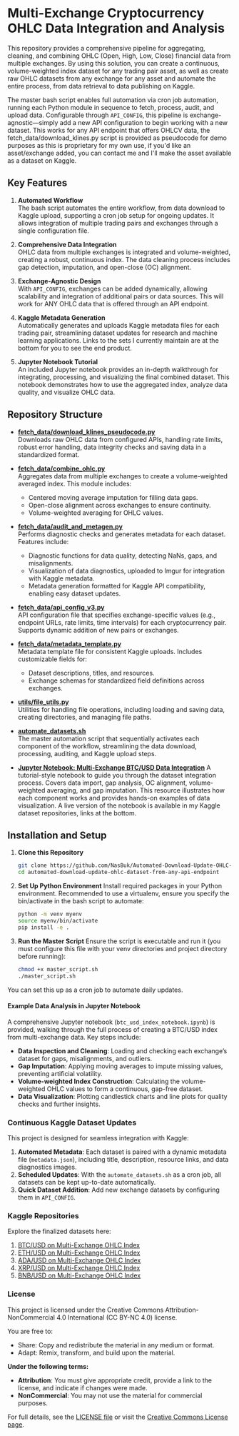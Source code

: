 # Multi-Exchange Cryptocurrency OHLC Data Integration and Analysis

This repository provides a comprehensive pipeline for aggregating, cleaning, and combining OHLC (Open, High, Low, Close) financial data from multiple exchanges. By using this solution, you can create a continuous, volume-weighted index dataset for any trading pair asset, as well as create raw OHLC datasets from any exchange for any asset and automate the entire process, from data retrieval to data publishing on Kaggle.

The master bash script enables full automation via cron job automation, running each Python module in sequence to fetch, process, audit, and upload data. Configurable through `API_CONFIG`, this pipeline is exchange-agnostic—simply add a new API configuration to begin working with a new dataset. This works for any API endpoint that offers OHLCV data, the fetch_data/download_klines.py script is provided as pseudocode for demo purposes as this is proprietary for my own use, if you'd like an asset/exchange added, you can contact me and I'll make the asset available as a dataset on Kaggle.

## Key Features

1. **Automated Workflow**  
   The bash script automates the entire workflow, from data download to Kaggle upload, supporting a cron job setup for ongoing updates. It allows integration of multiple trading pairs and exchanges through a single configuration file.

2. **Comprehensive Data Integration**  
   OHLC data from multiple exchanges is integrated and volume-weighted, creating a robust, continuous index. The data cleaning process includes gap detection, imputation, and open-close (OC) alignment. 

3. **Exchange-Agnostic Design**  
   With `API_CONFIG`, exchanges can be added dynamically, allowing scalability and integration of additional pairs or data sources. This will work for ANY OHLC data that is offered through an API endpoint.

4. **Kaggle Metadata Generation**  
   Automatically generates and uploads Kaggle metadata files for each trading pair, streamlining dataset updates for research and machine learning applications. Links to the sets I currently maintain are at the bottom for you to see the end product.

5. **Jupyter Notebook Tutorial**  
   An included Jupyter notebook provides an in-depth walkthrough for integrating, processing, and visualizing the final combined dataset. This notebook demonstrates how to use the aggregated index, analyze data quality, and visualize OHLC data.

## Repository Structure

- **[fetch_data/download_klines_pseudocode.py](fetch_data/download_klines_pseudocode.py)**  
   Downloads raw OHLC data from configured APIs, handling rate limits, robust error handling, data integrity checks and saving data in a standardized format.
   
- **[fetch_data/combine_ohlc.py](fetch_data/combine_ohlc.py)**  
   Aggregates data from multiple exchanges to create a volume-weighted averaged index. This module includes:
   - Centered moving average imputation for filling data gaps.
   - Open-close alignment across exchanges to ensure continuity.
   - Volume-weighted averaging for OHLC values.

- **[fetch_data/audit_and_metagen.py](fetch_data/audit_and_metagen.py)**  
   Performs diagnostic checks and generates metadata for each dataset. Features include:
   - Diagnostic functions for data quality, detecting NaNs, gaps, and misalignments.
   - Visualization of data diagnostics, uploaded to Imgur for integration with Kaggle metadata.
   - Metadata generation formatted for Kaggle API compatibility, enabling easy dataset updates.

- **[fetch_data/api_config_v3.py](fetch_data/api_config_v3.py)**  
   API configuration file that specifies exchange-specific values (e.g., endpoint URLs, rate limits, time intervals) for each cryptocurrency pair. Supports dynamic addition of new pairs or exchanges.

- **[fetch_data/metadata_template.py](fetch_data/metadata_template.py)**  
   Metadata template file for consistent Kaggle uploads. Includes customizable fields for:
   - Dataset descriptions, titles, and resources.
   - Exchange schemas for standardized field definitions across exchanges.

- **[utils/file_utils.py](utils/file_utils.py)**  
   Utilities for handling file operations, including loading and saving data, creating directories, and managing file paths.

- **[automate_datasets.sh](automate_datasets.sh)**  
   The master automation script that sequentially activates each component of the workflow, streamlining the data download, processing, auditing, and Kaggle upload steps.

- **[Jupyter Notebook: Multi-Exchange BTC/USD Data Integration](notebooks/combining-multiple-data-sources-into-an-index.ipynb)**
   A tutorial-style notebook to guide you through the dataset integration process. Covers data import, gap analysis, OC alignment, volume-weighted averaging, and gap imputation. This resource illustrates how each component works and provides hands-on examples of data visualization. A live version of the notebook is available in my Kaggle dataset repositories, links at the bottom.

## Installation and Setup

1. **Clone this Repository**
   ```bash
   git clone https://github.com/NasBuk/Automated-Download-Update-OHLC-Dataset-from-any-API-Endpoint.git
   cd automated-download-update-ohlc-dataset-from-any-api-endpoint

2. **Set Up Python Environment**
Install required packages in your Python environment. Recommended to use a virtualenv, ensure you specify the bin/activate in the bash script to automate:
    ```bash
    python -m venv myenv
    source myenv/bin/activate
    pip install -e .

3. **Run the Master Script** Ensure the script is executable and run it (you must configure this file with your venv directories and project directory before running):
    ```bash
    chmod +x master_script.sh
    ./master_script.sh
You can set this up as a cron job to automate daily updates.

#### Example Data Analysis in Jupyter Notebook
A comprehensive Jupyter notebook (`btc_usd_index_notebook.ipynb`) is provided, walking through the full process of creating a BTC/USD index from multi-exchange data. Key steps include:
   - **Data Inspection and Cleaning**: Loading and checking each exchange’s dataset for gaps, misalignments, and outliers.
   - **Gap Imputation**: Applying moving averages to impute missing values, preventing artificial volatility.
   - **Volume-weighted Index Construction**: Calculating the volume-weighted OHLC values to form a continuous, gap-free dataset.
   - **Data Visualization**: Plotting candlestick charts and line plots for quality checks and further insights.

### Continuous Kaggle Dataset Updates

This project is designed for seamless integration with Kaggle:
1. **Automated Metadata**: Each dataset is paired with a dynamic metadata file (`metadata.json`), including title, description, resource links, and data diagnostics images.
2. **Scheduled Updates**: With the `automate_datasets.sh` as a cron job, all datasets can be kept up-to-date automatically.
3. **Quick Dataset Addition**: Add new exchange datasets by configuring them in `API_CONFIG`.

### Kaggle Repositories
Explore the finalized datasets here:
1. [BTC/USD on Multi-Exchange OHLC Index](https://www.kaggle.com/datasets/imranbukhari/comprehensive-btcusd-1m-data)
2. [ETH/USD on Multi-Exchange OHLC Index](https://www.kaggle.com/datasets/imranbukhari/comprehensive-ethusd-1m-data)
3. [ADA/USD on Multi-Exchange OHLC Index](https://www.kaggle.com/datasets/imranbukhari/comprehensive-adausd-1m-data)
4. [XRP/USD on Multi-Exchange OHLC Index](https://www.kaggle.com/datasets/imranbukhari/comprehensive-xrpusd-1m-data)
5. [BNB/USD on Multi-Exchange OHLC Index](https://www.kaggle.com/datasets/imranbukhari/comprehensive-bnbusd-1m-data)

### License
This project is licensed under the Creative Commons Attribution-NonCommercial 4.0 International (CC BY-NC 4.0) license.

You are free to:
- Share: Copy and redistribute the material in any medium or format.
- Adapt: Remix, transform, and build upon the material.

**Under the following terms:**
- **Attribution**: You must give appropriate credit, provide a link to the license, and indicate if changes were made.
- **NonCommercial**: You may not use the material for commercial purposes.

For full details, see the [LICENSE file](LICENSE) or visit the [Creative Commons License page](https://creativecommons.org/licenses/by-nc/4.0/legalcode).
